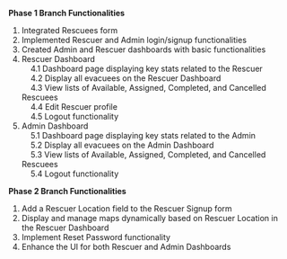 <b>Phase 1 Branch Functionalities</b> <br>
1. Integrated Rescuees form <br>
2. Implemented Rescuer and Admin login/signup functionalities <br>
3. Created Admin and Rescuer dashboards with basic functionalities <br>
4. Rescuer Dashboard <br>
&nbsp;&nbsp;&nbsp;&nbsp;4.1 Dashboard page displaying key stats related to the Rescuer <br>
&nbsp;&nbsp;&nbsp;&nbsp;4.2 Display all evacuees on the Rescuer Dashboard <br>
&nbsp;&nbsp;&nbsp;&nbsp;4.3 View lists of Available, Assigned, Completed, and Cancelled Rescuees <br>
&nbsp;&nbsp;&nbsp;&nbsp;4.4 Edit Rescuer profile <br>
&nbsp;&nbsp;&nbsp;&nbsp;4.5 Logout functionality <br>
5. Admin Dashboard <br>
&nbsp;&nbsp;&nbsp;&nbsp;5.1 Dashboard page displaying key stats related to the Admin <br>
&nbsp;&nbsp;&nbsp;&nbsp;5.2 Display all evacuees on the Admin Dashboard <br>
&nbsp;&nbsp;&nbsp;&nbsp;5.3 View lists of Available, Assigned, Completed, and Cancelled Rescuees <br>
&nbsp;&nbsp;&nbsp;&nbsp;5.4 Logout functionality <br>

<b>Phase 2 Branch Functionalities</b> <br>
1. Add a Rescuer Location field to the Rescuer Signup form <br>
2. Display and manage maps dynamically based on Rescuer Location in the Rescuer Dashboard <br>
3. Implement Reset Password functionality <br>
4. Enhance the UI for both Rescuer and Admin Dashboards <br>
